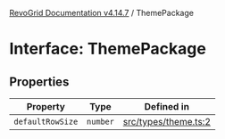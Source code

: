 [RevoGrid Documentation v4.14.7](README.md) / ThemePackage

# Interface: ThemePackage

## Properties

| Property | Type | Defined in |
| ------ | ------ | ------ |
| `defaultRowSize` | `number` | [src/types/theme.ts:2](https://github.com/revolist/revogrid/blob/1dd2182aeba2c7ed876161836e4edd5b0fccb479/src/types/theme.ts#L2) |
